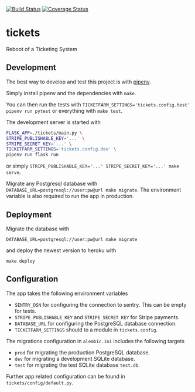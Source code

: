 [![Build Status](https://travis-ci.org/jeschkies/tickets.svg?branch=master)](https://travis-ci.org/jeschkies/tickets) [![Coverage Status](https://coveralls.io/repos/github/jeschkies/tickets/badge.svg?branch=master&service=github)](https://coveralls.io/github/jeschkies/tickets)

# tickets
Reboot of a Ticketing System

## Development

The best way to develop and test this project is with [pipenv](https://docs.pipenv.org/).

Simply install pipenv and the dependencies with `make`.

You can then run the tests with `TICKETFARM_SETTINGS='tickets.config.test' pipenv run pytest`
or everything with `make test`.

The development server is started with

```bash
FLASK_APP=./tickets/main.py \
STRIPE_PUBLISHABLE_KEY='...' \
STRIPE_SECRET_KEY='...' \
TICKETFARM_SETTINGS='tickets.config.dev' \
pipenv run flask run
```

or simply `STRIPE_PUBLISHABLE_KEY='...' STRIPE_SECRET_KEY='...' make serve`.

Migrate any Postgresql database with `DATABASE_URL=postgresql://user:pw@url make
migrate`. The environment variable is also required to run the app in production.

## Deployment

Migrate the database with

```
DATABASE_URL=postgresql://user:pw@url make migrate
```

and deploy the newest version to heroku with

```
make deploy
```

## Configuration

The app takes the following environment variables

* `SENTRY_DSN` for configuring the connection to sentry. This can be empty for
    tests.
* `STRIPE_PUBLISHABLE_KEY` and `STRIPE_SECRET_KEY` for Stripe payments.
* `DATABASE_URL` for configuring the PostgreSQL database connection.
* `TICKETFARM_SETTINGS` should to a module in `tickets.config`.

The migrations configuration in `alembic.ini` includes the following targets

* `prod` for migrating the production PostgreSQL database.
* `dev` for migrating a development SQLite database.
* `test` for migrating the test SQLite database `test.db`.

Further app related configuration can be found in `tickets/config/default.py`.
